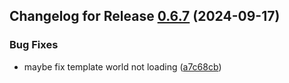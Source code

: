## Changelog for Release [0.6.7](https://github.com/dustinheisey/An-Inconvenient-Modpack/compare/v0.6.6...v0.6.7) (2024-09-17)

### Bug Fixes

- maybe fix template world not loading ([a7c68cb](https://github.com/dustinheisey/An-Inconvenient-Modpack/commit/a7c68cb170497f0daa2c63aae9fa45efc9a358f6))
